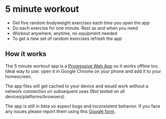# 5 minute workout

- Get five random bodyweight exercises each time you open the app
- Do each exercise for one minute. Rest as and when you need
- Workout anywhere, anytime, no equipment needed
- To get a new set of random exercises refresh the app

## How it works

The 5 minute workout app is a [Progressive Web App](https://developers.google.com/web/progressive-web-apps/) so it works offline too. Ideal way to use: open it in Google Chrome on your phone and add it to your homescreen.

The app files will get cached to your device and would work without a network connection on subsequent uses (Not tested on all devices/platforms/browsers).

The app is still in beta so expect bugs and inconsistent behavior. If you face any issues please report them using this [Google form](https://goo.gl/forms/MvQjUPywYICSHJxl2).
